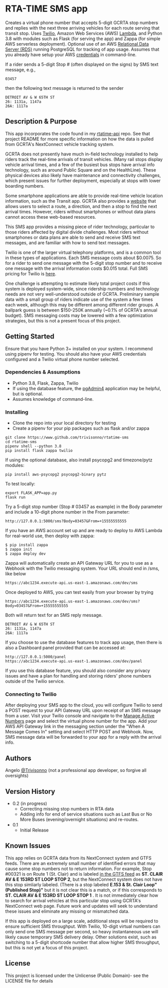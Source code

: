 # RTA-TIME SMS app

Creates a virtual phone number that accepts 5-digit GCRTA stop numbers and replies with the next three arriving vehicles for each route serving that transit stop. Uses [Twilio](https://www.twilio.com/), Amazon Web Services (AWS) [Lambda](https://aws.amazon.com/lambda/), and Python 3.8 with modules such as Flask (for serving the app) and Zappa (for simple AWS serverless deployment). Optional use of an AWS [Relational Data Server (RDS)](https://aws.amazon.com/rds/) running PostgreSQL for tracking of app usage. Assumes that you already have setup your AWS [credentials](https://docs.aws.amazon.com/cli/latest/userguide/cli-configure-quickstart.html) in command-line.

If a rider sends a 5-digit Stop # (often displayed on the signs) by SMS text message, e.g.,
```
03457
```
then the following text message is returned to the sender
```
DETROIT AV & W 65TH ST
26: 1131a, 1147a
26A: 1117a
```


## Description & Purpose

This app incorporates the code found in my [rtatime-api](https://github.com/trivisonno/rtatime-api) repo. See that project README for more specific information on how the data is pulled from GCRTA's NextConnect vehicle tracking system.

GCRTA does not presently have much in-field technology installed to help riders track the real-time arrivals of transit vehicles. (Many rail stops display vehicle arrival times, and a few of the busiest bus stops have arrival info technology, such as around Public Square and on the HealthLine). These physical devices also likely have maintenance and connectivity challenges, which present issues for further deployment, especially at stops with lower boarding numbers.

Some smartphone applications are able to provide real-time vehicle location information, such as the Transit app. GCRTA also provides a [website](http://nextconnect.riderta.com/LiveDepartureTimes) that allows users to select a route, a direction, and then a stop to find the next arrival times. However, riders without smartphones or without data plans cannot access these web-based resources.

This SMS app provides a missing piece of rider technology, particular to those riders affected by digital divide challenges. Most riders without smartphones or data plans are able to send and receive SMS text messages, and are familiar with how to send text messages.

Twilio is one of the larger virtual telephony platforms, and is a common tool in these types of applications. Each SMS message costs about $0.0075. So for a rider to send one message with the 5-digit stop number and to receive one message with the arrival information costs $0.015 total. Full SMS pricing for Twilio is [here](https://www.twilio.com/sms/pricing/us).

One challenge is attempting to estimate likely total project costs if this system is deployed system-wide, since ridership numbers and technology needs are not very well-understood outside of GCRTA. Preliminary sample data with a small group of riders indicate use of the system a few times each week, although this may be different among different rider groups. A ballpark guess is between $150-250K annually (~0.1% of GCRTA's annual budget). SMS messaging costs may be lowered with a few optimization strategies, but this is not a present focus of this project.


## Getting Started

Ensure that you have Python 3+ installed on your system. I recommend using pipenv for testing. You should also have your AWS credentials configured and a Twilio virtual phone number selected.


### Dependencies & Assumptions

* Python 3.8, Flask, Zappa, Twilio
* If using the database feature, the [pgAdmin4](https://www.pgadmin.org/) application may be helpful, but is optional.
* Assumes knowledge of command-line.


### Installing

* Clone the repo into your local directory for testing
* Create a pipenv for your pip packages such as flask and/or zappa
```
git clone https://www.github.com/trivisonno/rtatime-sms
cd rtatime-sms
pipenv shell --python 3.8
pip install flask zappa twilio
```

If using the optional database, also install psycopg2 and timezone/pytz modules:
```
pip install aws-psycopg2 psycopg2-binary pytz
```

To test locally:
```
export FLASK_APP=app.py
flask run
```

Try a 5-digit stop number (Stop # 03457 as example) in the Body parameter and include a 10-digit phone number in the From parameter:
```
http://127.0.0.1:5000/sms?Body=03457&From=+15555555555
```

If you have an AWS account set up and are ready to deploy to AWS Lambda for real-world use, then deploy with zappa:
```
$ pip install zappa
$ zappa init
$ zappa deploy dev
```

Zappa will automatically create an API Gateway URL for you to use as a Webhook with the Twilio messaging system. Your URL should end in /sms, like below
```
https://abc1234.execute-api.us-east-1.amazonaws.com/dev/sms
```

Once deployed to AWS, you can test easily from your browser by trying
```
https://abc1234.execute-api.us-east-1.amazonaws.com/dev/sms?Body=03457&From=+15555555555
```

Both will return text for an SMS reply message.
```
DETROIT AV & W 65TH ST
26: 1131a, 1147a
26A: 1117a
```

If you choose to use the database features to track app usage, then there is also a Dashboard panel provided that can be accessed at:
```
http://127.0.0.1:5000/panel
https://abc1234.execute-api.us-east-1.amazonaws.com/dev/panel
```
If you use this database feature, you should also consider any privacy issues and have a plan for handling and storing riders' phone numbers outside of the Twilio service.


### Connecting to Twilio
After deploying your SMS app to the cloud, you will configure Twilio to send a POST request to your API Gateway URL upon receipt of an SMS message from a user. Visit your Twilio console and navigate to the [Manage Active Numbers](https://console.twilio.com/us1/develop/phone-numbers/manage/active) page and select the virtual phone number for the app. Add your AWS API Gateway link in the messaging section under the "When A Message Comes In" setting and select HTTP POST and Webhook. Now, SMS message data will be forwarded to your app for a reply with the arrival info.


## Authors

Angelo [@Trivisonno](https://twitter.com/Trivisonno) (not a professional app developer, so forgive all oversights)

## Version History

* 0.2 (in progress)
   * Correcting missing stop numbers in RTA data
   * Adding info for end of service situations such as Last Bus or No More Buses (evening/overnight situations) and re-routes.
* 0.1
    * Initial Release

## Known Issues
This app relies on GCRTA data from its NextConnect system and GTFS feeds. There are an extremely small number of identified errors that may cause some stop numbers not to return information. For example, Stop #00321 is on Route 1 (St. Clair) and is labeled [in the GTFS feed](https://transitfeeds.com/p/greater-cleveland-regional-transit-authority/214/latest/stop/00321) as **ST. CLAIR AV & E 153RD ST LOOP STOP 2**, but the NextConnect system does not have this stop simliarly labeled. (There is a stop labeled **E.153 & St. Clair Loop" (Published Stop)"** but it is not clear this is a match, or if this corresponds to **ST. CLAIR AV & E 153RD ST LOOP STOP 1** . It is not immediately clear how to search for arrival vehicles at this particular stop using GCRTA's NextConnect web page. Future work and updates will seek to understand these issues and eliminate any missing or mismatched data.

If this app is deployed on a large scale, additional steps will be required to ensure sufficient SMS throughput. With Twilio, 10-digit virtual numbers can only send one SMS message per second, so heavy instantaneous use will likely cause temporary SMS delivery delay. Other solutions exist, such as switching to a 5-digit shortcode number that allow higher SMS throughput, but this is not yet a focus of this project.


## License

This project is licensed under the Unlicense (Public Domain)- see the LICENSE file for details
